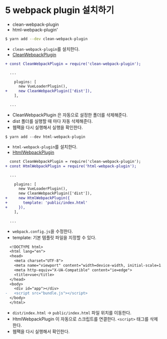 # 5 webpack plugin 설치하기

- clean-webpack-plugin
- html-webpack-plugin'

``` bash
$ yarn add --dev clean-webpack-plugin
```
- `clean-webpack-plugin`를 설치한다.
- [CleanWebpackPlugin](https://github.com/johnagan/clean-webpack-plugin)

``` diff
+ const CleanWebpackPlugin = require('clean-webpack-plugin');

  ...

    plugins: [
      new VueLoaderPlugin(),
+     new CleanWebpackPlugin(['dist']),
    ],

  ...
```
- CleanWebpackPlugin 은 자동으로 설정한 폴더를 삭제해준다.
- dist 폴더를 실행할 때 마다 자동 삭제해준다.
- 웹팩을 다시 실행해서 실행을 확인한다.

```
$ yarn add --dev html-webpack-plugin
```
- `html-webpack-plugin`를 설치한다.
- [HtmlWebpackPlugin](https://webpack.js.org/plugins/html-webpack-plugin/)

``` diff
  const CleanWebpackPlugin = require('clean-webpack-plugin');
+ const HtmlWebpackPlugin = require('html-webpack-plugin');

  ...

    plugins: [
      new VueLoaderPlugin(),
      new CleanWebpackPlugin(['dist']),
+     new HtmlWebpackPlugin({
+       template: 'public/index.html'
+     }),
    ],

  ...
```
- `webpack.config.js`을 수정한다.
- template: 기본 템플릿 파일을 지정할 수 있다.

``` diff
  <!DOCTYPE html>
  <html lang="en">
  <head>
    <meta charset="UTF-8">
    <meta name="viewport" content="width=device-width, initial-scale=1.0">
    <meta http-equiv="X-UA-Compatible" content="ie=edge">
    <title>vue</title>
  </head>
  <body>
    <div id="app"></div>
-   <script src="bundle.js"></script>
  </body>
  </html>
```
- `dist/index.html` -> `public/index.html` 파일 위치를 이동한다.
- HtmlWebpackPlugin 이 자동으로 스크립트를 연결한다. `<script>` 태그를 삭제한다.
- 웹팩을 다시 실행해서 확인한다.
